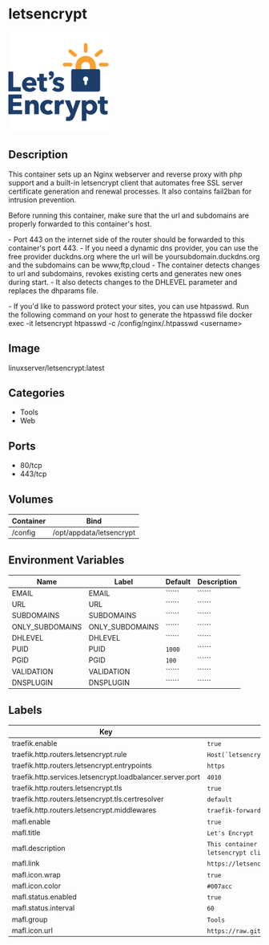 # letsencrypt

![Logo](images/letsencrypt.png)

## Description
This container sets up an Nginx webserver and reverse proxy with php support and a built\-in letsencrypt client that automates free SSL server certificate generation and renewal processes. It also contains fail2ban for intrusion prevention.
 
 Before running this container, make sure that the url and subdomains are properly forwarded to this container's host.
 
 \- Port 443 on the internet side of the router should be forwarded to this container's port 443\.
 \- If you need a dynamic dns provider, you can use the free provider duckdns.org where the url will be yoursubdomain.duckdns.org and the subdomains can be www,ftp,cloud
 \- The container detects changes to url and subdomains, revokes existing certs and generates new ones during start. 
 \- It also detects changes to the DHLEVEL parameter and replaces the dhparams file.
 
 \- If you'd like to password protect your sites, you can use htpasswd. Run the following command on your host to generate the htpasswd file docker exec \-it letsencrypt htpasswd \-c /config/nginx/.htpasswd \<username\>

## Image
linuxserver/letsencrypt:latest

## Categories
- Tools
- Web

## Ports
- 80/tcp
- 443/tcp

## Volumes
| Container | Bind |
|-----------|------|
| /config | /opt/appdata/letsencrypt |

## Environment Variables
| Name | Label | Default | Description |
|------|-------|---------|-------------|
| EMAIL | EMAIL | `````` | `````` |
| URL | URL | `````` | `````` |
| SUBDOMAINS | SUBDOMAINS | `````` | `````` |
| ONLY_SUBDOMAINS | ONLY_SUBDOMAINS | `````` | `````` |
| DHLEVEL | DHLEVEL | `````` | `````` |
| PUID | PUID | ```1000``` | `````` |
| PGID | PGID | ```100``` | `````` |
| VALIDATION | VALIDATION | `````` | `````` |
| DNSPLUGIN | DNSPLUGIN | `````` | `````` |

## Labels
| Key | Value |
|-----|-------|
| traefik.enable | ```true``` |
| traefik.http.routers.letsencrypt.rule | ```Host(`letsencrypt.{$TRAEFIK_INGRESS_DOMAIN}`)``` |
| traefik.http.routers.letsencrypt.entrypoints | ```https``` |
| traefik.http.services.letsencrypt.loadbalancer.server.port | ```4010``` |
| traefik.http.routers.letsencrypt.tls | ```true``` |
| traefik.http.routers.letsencrypt.tls.certresolver | ```default``` |
| traefik.http.routers.letsencrypt.middlewares | ```traefik-forward-auth``` |
| mafl.enable | ```true``` |
| mafl.title | ```Let's Encrypt``` |
| mafl.description | ```This container sets up an Nginx webserver and reverse proxy with php support and a built-in letsencrypt client that automates free SSL server certificate generation and renewal processes.``` |
| mafl.link | ```https://letsencrypt.{$TRAEFIK_INGRESS_DOMAIN}``` |
| mafl.icon.wrap | ```true``` |
| mafl.icon.color | ```#007acc``` |
| mafl.status.enabled | ```true``` |
| mafl.status.interval | ```60``` |
| mafl.group | ```Tools``` |
| mafl.icon.url | ```https://raw.githubusercontent.com/SelfhostedPro/selfhosted_templates/master/Images/letsencrypt.png``` |

